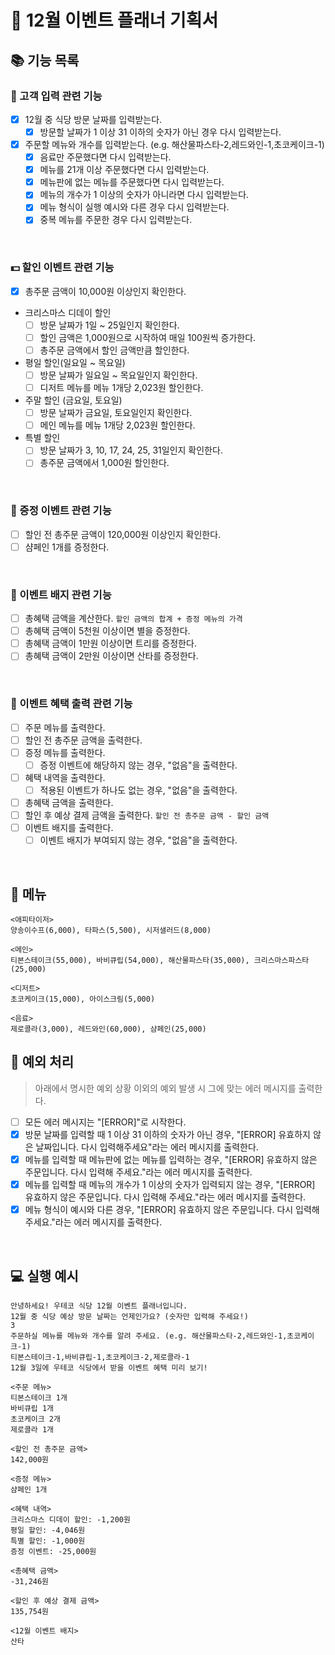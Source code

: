 # 🎄 12월 이벤트 플래너 기획서
## 📚 기능 목록
### 📝 고객 입력 관련 기능
- [x] 12월 중 식당 방문 날짜를 입력받는다.
  - [x] 방문할 날짜가 1 이상 31 이하의 숫자가 아닌 경우 다시 입력받는다.
- [x] 주문할 메뉴와 개수를 입력받는다. (e.g. 해산물파스타-2,레드와인-1,초코케이크-1)
  - [x] 음료만 주문했다면 다시 입력받는다.
  - [x] 메뉴를 21개 이상 주문했다면 다시 입력받는다.
  - [x] 메뉴판에 없는 메뉴를 주문했다면 다시 입력받는다.
  - [x] 메뉴의 개수가 1 이상의 숫자가 아니라면 다시 입력받는다.
  - [x] 메뉴 형식이 실행 예시와 다른 경우 다시 입력받는다.
  - [x] 중복 메뉴를 주문한 경우 다시 입력받는다.
</br>

### 💵 할인 이벤트 관련 기능
- [x] 총주문 금액이 10,000원 이상인지 확인한다.
- 크리스마스 디데이 할인
  - [ ] 방문 날짜가 1일 ~ 25일인지 확인한다.
  - [ ] 할인 금액은 1,000원으로 시작하여 매일 100원씩 증가한다.
  - [ ] 총주문 금액에서 할인 금액만큼 할인한다.
- 평일 할인(일요일 ~ 목요일)
  - [ ] 방문 날짜가 일요일 ~ 목요일인지 확인한다.
  - [ ] 디저트 메뉴를 메뉴 1개당 2,023원 할인한다.
- 주말 할인 (금요일, 토요일)
  - [ ] 방문 날짜가 금요일, 토요일인지 확인한다.
  - [ ] 메인 메뉴를 메뉴 1개당 2,023원 할인한다.
- 특별 할인
  - [ ] 방문 날짜가 3, 10, 17, 24, 25, 31일인지 확인한다.
  - [ ] 총주문 금액에서 1,000원 할인한다.
</br>

### 🎁 증정 이벤트 관련 기능
- [ ] 할인 전 총주문 금액이 120,000원 이상인지 확인한다.
- [ ] 샴페인 1개를 증정한다.
</br>

### 🔖 이벤트 배지 관련 기능
- [ ] 총혜택 금액을 계산한다. ``할인 금액의 합계 + 증정 메뉴의 가격``
- [ ] 총혜택 금액이 5천원 이상이면 별을 증정한다.
- [ ] 총혜택 금액이 1만원 이상이면 트리를 증정한다.
- [ ] 총혜택 금액이 2만원 이상이면 산타를 증정한다.
</br>

### 📃 이벤트 혜택 출력 관련 기능
- [ ] 주문 메뉴를 출력한다.
- [ ] 할인 전 총주문 금액을 출력한다.
- [ ] 증정 메뉴를 출력한다.
  - [ ] 증정 이벤트에 해당하지 않는 경우, "없음"을 출력한다.
- [ ] 혜택 내역을 출력한다.
  - [ ] 적용된 이벤트가 하나도 없는 경우, "없음"을 출력한다.
- [ ] 총혜택 금액을 출력한다.
- [ ] 할인 후 예상 결제 금액을 출력한다. ``할인 전 총주문 금액 - 할인 금액``
- [ ] 이벤트 배지를 출력한다.
  - [ ] 이벤트 배지가 부여되지 않는 경우, "없음"을 출력한다.
</br>

## 📢 메뉴
```
<애피타이저>
양송이수프(6,000), 타파스(5,500), 시저샐러드(8,000)

<메인>
티본스테이크(55,000), 바비큐립(54,000), 해산물파스타(35,000), 크리스마스파스타(25,000)

<디저트>
초코케이크(15,000), 아이스크림(5,000)

<음료>
제로콜라(3,000), 레드와인(60,000), 샴페인(25,000)
```

## 🚫 예외 처리
> 아래에서 명시한 예외 상황 이외의 예외 발생 시 그에 맞는 에러 메시지를 출력한다.
- [ ] 모든 에러 메시지는 "[ERROR]"로 시작한다.
- [x] 방문 날짜를 입력할 때 1 이상 31 이하의 숫자가 아닌 경우, "[ERROR] 유효하지 않은 날짜입니다. 다시 입력해주세요"라는 에러 메시지를 출력한다.
- [x] 메뉴를 입력할 때 메뉴판에 없는 메뉴를 입력하는 경우, "[ERROR] 유효하지 않은 주문입니다. 다시 입력해 주세요."라는 에러 메시지를 출력한다.
- [x] 메뉴를 입력할 때 메뉴의 개수가 1 이상의 숫자가 입력되지 않는 경우, "[ERROR] 유효하지 않은 주문입니다. 다시 입력해 주세요."라는 에러 메시지를 출력한다.
- [x] 메뉴 형식이 예시와 다른 경우, "[ERROR] 유효하지 않은 주문입니다. 다시 입력해 주세요."라는 에러 메시지를 출력한다.
</br>

## 💻 실행 예시
```
안녕하세요! 우테코 식당 12월 이벤트 플래너입니다.
12월 중 식당 예상 방문 날짜는 언제인가요? (숫자만 입력해 주세요!)
3
주문하실 메뉴를 메뉴와 개수를 알려 주세요. (e.g. 해산물파스타-2,레드와인-1,초코케이크-1)
티본스테이크-1,바비큐립-1,초코케이크-2,제로콜라-1
12월 3일에 우테코 식당에서 받을 이벤트 혜택 미리 보기!
 
<주문 메뉴>
티본스테이크 1개
바비큐립 1개
초코케이크 2개
제로콜라 1개
 
<할인 전 총주문 금액>
142,000원
 
<증정 메뉴>
샴페인 1개
 
<혜택 내역>
크리스마스 디데이 할인: -1,200원
평일 할인: -4,046원
특별 할인: -1,000원
증정 이벤트: -25,000원
 
<총혜택 금액>
-31,246원
 
<할인 후 예상 결제 금액>
135,754원
 
<12월 이벤트 배지>
산타
```
